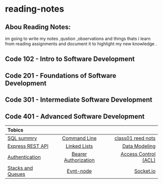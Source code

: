 # reading-notes

##  Abou Reading Notes:    
  
  im going to write my notes ,qustion ,observations and things thats i learn from  reading assignments and  document it to highlight my new knowledge .

  ## Code 102 - Intro to Software Development
## Code 201 - Foundations of Software Development
## Code 301 - Intermediate Software Development
## Code 401 - Advanced Software Development

  <!-- | Tobic  |
| -------------| 
| [SQL summry](https://github.com/islamrwashdeh/reading-notes/blob/main/not-sql/sql.md)  | 
|[Command Line](commandline/command.md)| 
|[class01 reed nots](https://github.com/islamrwashdeh/reading-notes/blob/main/commandline/Class%2001%20-%20TDD.md)|       
|[Express REST API](https://github.com/islamrwashdeh/reading-notes/blob/main/class02/Express%20REST%20API.md)| 
|[Linked Lists](/cls02%20-cls03/Linked%20Lists.md)| 
| [Data Modeling](/cls02%20-cls03/Data%20Modeling.md)| 
| [Authentication](/reading/Authentication.md)|  -->


| Tobics   |  |  |
| :------------ |:---------------:| -----:|
| [SQL summry](https://github.com/islamrwashdeh/reading-notes/blob/main/not-sql/sql.md)  | [Command Line](commandline/command.md)|[class01 reed nots](https://github.com/islamrwashdeh/reading-notes/blob/main/commandline/Class%2001%20-%20TDD.md)| 
|  [Express REST API](https://github.com/islamrwashdeh/reading-notes/blob/main/class02/Express%20REST%20API.md)  | [Linked Lists](/cls02%20-cls03/Linked%20Lists.md)  |   [Data Modeling](/cls02%20-cls03/Data%20Modeling.md) |
| [Authentication](/reading/Authentication.md)| [Bearer Authorization](/reading/Bearer%20Authorization/Bearer%20Authorization.md)   | [Access Control (ACL)](/reading/Access%20Control%20(ACL).md)  |
|[Stacks and Queues](/reading/Stacks%20and%20Queues.md) |[Evnt-node](https://github.com/islamrwashdeh/reading-notes/blob/main/reading/Event%20-%20Node.mdgit) |[Socket.io](/reading/Socket.io.md)|